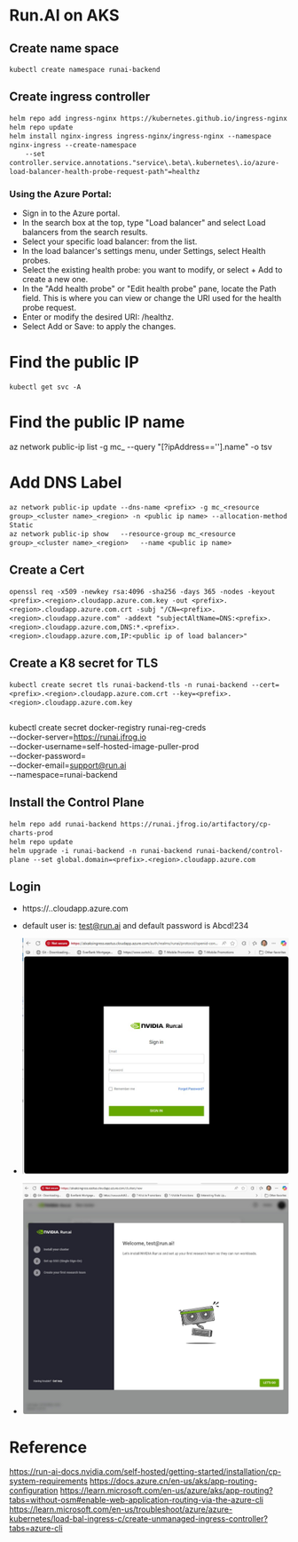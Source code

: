 # Run.AI on AKS



## Create name space
```
kubectl create namespace runai-backend
```

## Create ingress controller

```
helm repo add ingress-nginx https://kubernetes.github.io/ingress-nginx
helm repo update
helm install nginx-ingress ingress-nginx/ingress-nginx --namespace nginx-ingress --create-namespace
    --set controller.service.annotations."service\.beta\.kubernetes\.io/azure-load-balancer-health-probe-request-path"=healthz
```
### Using the Azure Portal:
- Sign in to the Azure portal.
- In the search box at the top, type "Load balancer" and select Load balancers from the search results.
- Select your specific load balancer: from the list.
- In the load balancer's settings menu, under Settings, select Health probes.
- Select the existing health probe: you want to modify, or select + Add to create a new one.
- In the "Add health probe" or "Edit health probe" pane, locate the Path field. This is where you can view or change the URI used for the health probe request.
- Enter or modify the desired URI: /healthz.
- Select Add or Save: to apply the changes.

# Find the public IP
```
kubectl get svc -A

```
# Find the public IP name 
az network public-ip list -g mc_<resource group>_<cluster name>_<region> --query "[?ipAddress=='<public ip of load balancer>'].name" -o tsv

# Add DNS Label
```
az network public-ip update --dns-name <prefix> -g mc_<resource group>_<cluster name>_<region> -n <public ip name> --allocation-method Static
az network public-ip show   --resource-group mc_<resource group>_<cluster name>_<region>   --name <public ip name>
```
## Create a Cert

```
openssl req -x509 -newkey rsa:4096 -sha256 -days 365 -nodes -keyout <prefix>.<region>.cloudapp.azure.com.key -out <prefix>.<region>.cloudapp.azure.com.crt -subj "/CN=<prefix>.<region>.cloudapp.azure.com" -addext "subjectAltName=DNS:<prefix>.<region>.cloudapp.azure.com,DNS:*.<prefix>.<region>.cloudapp.azure.com,IP:<public ip of load balancer>" 
```

## Create a K8 secret for TLS
  ```
kubectl create secret tls runai-backend-tls -n runai-backend --cert=<prefix>.<region>.cloudapp.azure.com.crt --key=<prefix>.<region>.cloudapp.azure.com.key
  ```

##

kubectl create secret docker-registry runai-reg-creds  \
--docker-server=https://runai.jfrog.io \
--docker-username=self-hosted-image-puller-prod \
--docker-password=<TOKEN> \
--docker-email=support@run.ai \
--namespace=runai-backend

## Install the Control Plane
```
helm repo add runai-backend https://runai.jfrog.io/artifactory/cp-charts-prod
helm repo update
helm upgrade -i runai-backend -n runai-backend runai-backend/control-plane --set global.domain=<prefix>.<region>.cloudapp.azure.com
```

## Login

- https://<prefix>.<region>.cloudapp.azure.com
- default user is: test@run.ai and default password is Abcd!234
- ![](./images/login.jpg)

- ![](./images/install.jpg)

# Reference

https://run-ai-docs.nvidia.com/self-hosted/getting-started/installation/cp-system-requirements
https://docs.azure.cn/en-us/aks/app-routing-configuration
https://learn.microsoft.com/en-us/azure/aks/app-routing?tabs=without-osm#enable-web-application-routing-via-the-azure-cli
https://learn.microsoft.com/en-us/troubleshoot/azure/azure-kubernetes/load-bal-ingress-c/create-unmanaged-ingress-controller?tabs=azure-cli


